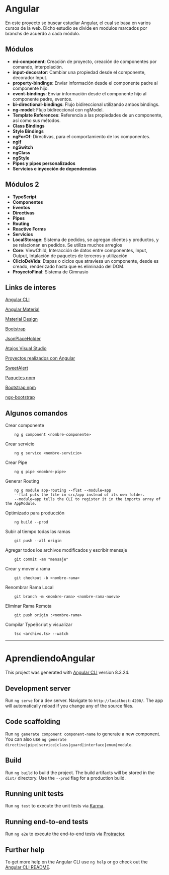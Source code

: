 # Angular

En este proyecto se buscar estudiar Angular, el cual se basa en varios cursos de la web. Dicho estudio se divide en modulos marcados por branchs de acuerdo a cada módulo.

## Módulos
- **mi-component**: Creación de proyecto, creación de componentes por comando, interpolación.
- **input-decorator**: Cambiar una propiedad desde el componente, decorador Input.
- **property-bindings**: Enviar información desde el componente padre al componente hijo.
- **event-bindings**: Enviar información desde el componente hijo al componente padre, eventos.
- **bi-directional-bindings**: Flujo bidireccional utilizando ambos bindings.
- **ng-model**: Flujo bidireccional con ngModel.
- **Template References**: Referencia a las propiedades de un componente, así como sus métodos.
- **Class Bindings**
- **Style Bindings**
- **ngForOf**: Directivas, para el comportamiento de los componentes.
- **ngIf**
- **ngSwitch**
- **ngClass**
- **ngStyle**
- **Pipes y pipes personalizados**
- **Servicios e inyección de dependencias**

## Módulos 2
- **TypeScript**
- **Componentes**
- **Eventos**
- **Directivas**
- **Pipes**
- **Routing**
- **Reactive Forms**
- **Servicios**
- **LocalStorage**: Sistema de pedidos, se agregan clientes y productos, y se relacionan en pedidos. Se utiliza muchos arreglos
- **Core**: ViewChild, Interacción de datos entre componentes, Input, Output, Intalación de paquetes de terceros y utilización
- **ClicloDeVida**: Etapas o ciclos que atraviesa un componente, desde es creado, renderizado hasta que es eliminado del DOM.
- **ProyectoFinal**: Sistema de Gimnasio

## Links de interes
<a href="https://angular.io/cli">Angular CLI</a>

<a href="https://material.angular.io/">Angular Material</a>

<a href="https://material.io/">Material Design</a>

<a href="https://getbootstrap.com/">Bootstrap</a>

<a href="https://jsonplaceholder.typicode.com/">JsonPlaceHolder</a>

<a href="https://code.visualstudio.com/shortcuts/keyboard-shortcuts-windows.pdf">Atajos Visual Studio</a>

<a href="https://www.madewithangular.com/">Proyectos realizados con Angular</a>

<a href="https://sweetalert2.github.io/">SweetAlert</a>

<a href="https://www.npmjs.com/">Paquetes npm</a>

<a href="https://www.npmjs.com/package/bootstrap">Bootstrap npm</a>

<a href="https://valor-software.com/ngx-bootstrap/#/">ngx-bootstrap</a>

## Algunos comandos
Crear componente
```
    ng g component <nombre-componente>

```

Crear servicio
```
    ng g service <nombre-servicio>
```

Crear Pipe
```
    ng g pipe <nombre-pipe>
```

Generar Routing
```
    ng g module app-routing --flat --module=app
    --flat puts the file in src/app instead of its own folder.
    --module=app tells the CLI to register it in the imports array of the AppModule.
```

Optimizado para producción
```
    ng build --prod
```

Subir al tiempo todas las ramas
```
    git push --all origin
```

Agregar todos los archivos modificados y escribir mensaje
```
    git commit -am "mensaje"
```

Crear y mover a rama
```
    git checkout -b <nombre-rama>
```

Renombrar Rama Local
```
    git branch -m <nombre-rama> <nombre-rama-nueva>
```

Eliminar Rama Remota
```
    git push origin :<nombre-rama>
```

Compilar TypeScript y visualizar
```
    tsc <archivo.ts> --watch
```

-----------

# AprendiendoAngular

This project was generated with [Angular CLI](https://github.com/angular/angular-cli) version 8.3.24.

## Development server

Run `ng serve` for a dev server. Navigate to `http://localhost:4200/`. The app will automatically reload if you change any of the source files.

## Code scaffolding

Run `ng generate component component-name` to generate a new component. You can also use `ng generate directive|pipe|service|class|guard|interface|enum|module`.

## Build

Run `ng build` to build the project. The build artifacts will be stored in the `dist/` directory. Use the `--prod` flag for a production build.

## Running unit tests

Run `ng test` to execute the unit tests via [Karma](https://karma-runner.github.io).

## Running end-to-end tests

Run `ng e2e` to execute the end-to-end tests via [Protractor](http://www.protractortest.org/).

## Further help

To get more help on the Angular CLI use `ng help` or go check out the [Angular CLI README](https://github.com/angular/angular-cli/blob/master/README.md).
